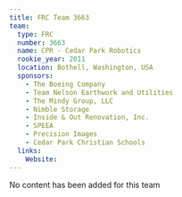 ```yaml
---
title: FRC Team 3663
team:
  type: FRC
  number: 3663
  name: CPR - Cedar Park Robotics
  rookie_year: 2011
  location: Bothell, Washington, USA
  sponsors:
    - The Boeing Company
    - Team Nelson Earthwork and Utilities
    - The Mindy Group, LLC
    - Nimble Storage
    - Inside & Out Renovation, Inc.
    - SPEEA
    - Precision Images
    - Cedar Park Christian Schools
  links:
    Website: 
---
```

No content has been added for this team